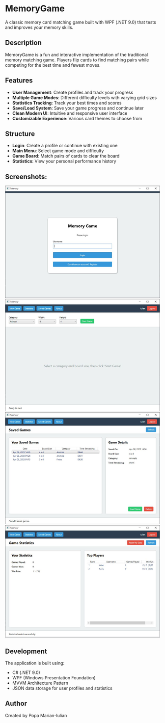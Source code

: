 # MemoryGame
A classic memory card matching game built with WPF (.NET 9.0) that tests and improves your memory skills.

## Description
MemoryGame is a fun and interactive implementation of the traditional memory matching game. Players flip cards to find matching pairs while competing for the best time and fewest moves.

## Features
- **User Management**: Create profiles and track your progress
- **Multiple Game Modes**: Different difficulty levels with varying grid sizes
- **Statistics Tracking**: Track your best times and scores
- **Save/Load System**: Save your game progress and continue later
- **Clean Modern UI**: Intuitive and responsive user interface
- **Customizable Experience**: Various card themes to choose from

## Structure
- **Login**: Create a profile or continue with existing one
- **Main Menu**: Select game mode and difficulty
- **Game Board**: Match pairs of cards to clear the board
- **Statistics**: View your personal performance history

## Screenshots:
![Login Screen](https://github.com/popaiulian1/MemoryGame/blob/main/MemoryGame/Assets/Images/login-screen.JPG)
![New Game Screen](https://github.com/popaiulian1/MemoryGame/blob/main/MemoryGame/Assets/Images/new-game-screen.JPG)
![Saved Games Screen](https://github.com/popaiulian1/MemoryGame/blob/main/MemoryGame/Assets/Images/saved-games-screen.JPG)
![Statistics Screen](https://github.com/popaiulian1/MemoryGame/blob/main/MemoryGame/Assets/Images/statistics-screen.JPG)

## Development
The application is built using:
- C# (.NET 9.0)
- WPF (Windows Presentation Foundation)
- MVVM Architecture Pattern
- JSON data storage for user profiles and statistics

## Author
Created by Popa Marian-Iulian